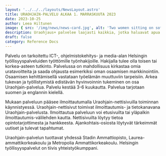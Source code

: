 ```yaml
---
layout: '../../../layouts/NewsLayout.astro'
title: URAOHJAIN-PALVELU ALKAA 1. MARRASKUUTA 2023
date: 2023-10-25
author: Leea Hiltunen
image: { src: '/img/news/news-card.jpg', alt: 'Two women sitting on sofas and working' }
description: Uraohjaus+ palvelee laajasti kaikkia, jotka haluavat apua koulutus- tai työpolun suunnittelemiseen.
draft: false
category: Reference Docs
---
```


Palvelu on tarkoitettu ICT-, ohjelmistokehitys- ja media-alan Helsingin työllisyyspalveluiden työttömille työnhakijoille. Hakijalla tulee olla toisen tai korkea-asteen tutkinto. Palvelussa on mahdollisuus kirkastaa omia uratavoitteita ja saada ohjausta esimerkiksi oman osaamisen markkinointiin. Osaamisen kehittämisellä vastataan työelämän muuttuviin tarpeisiin. Arkea tukevan ja työllistymistä edistävän hyvinvoinnin tukeminen on osa Uraohjain-palvelua. Palvelu kestää 3-6 kuukautta. Palvelua tarjotaan suomen ja englannin kielellä.

Mukaan palveluun pääsee ilmoittautumalla Uraohjain-nettisivuilla toiminnan käynnistyessä. Uraohjain-nettisivut toimivat ilmoittautumis- ja tietokanavana Uraohjain-palvelusta. Ilmoittautua palveluun voi etusivuilta tai yläpalkin ilmoittautumis-välilehden kautta. Nettisivuilta löytyy tietoa opintotarjottimesta ja hankkeesta. Ajankohtais-osiosta löytyvät tärkeimmät uutiset ja tulevat tapahtumat.

Uraohjain-palvelun tuottavat yhdessä Stadin Ammattiopisto, Laurea-ammattikorkeakoulu ja Metropolia Ammattikorkeakoulu. Helsingin työllisyyspalvelut on tiivis yhteistyökumppani.
